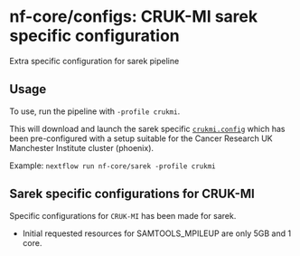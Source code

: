 # nf-core/configs: CRUK-MI sarek specific configuration

Extra specific configuration for sarek pipeline

## Usage

To use, run the pipeline with `-profile crukmi`.

This will download and launch the sarek specific [`crukmi.config`](../../../conf/pipeline/sarek/munin.config) which has been pre-configured with a setup suitable for the Cancer Research UK Manchester Institute cluster (phoenix).

Example: `nextflow run nf-core/sarek -profile crukmi`

## Sarek specific configurations for CRUK-MI

Specific configurations for `CRUK-MI` has been made for sarek.

- Initial requested resources for SAMTOOLS_MPILEUP are only 5GB and 1 core.
